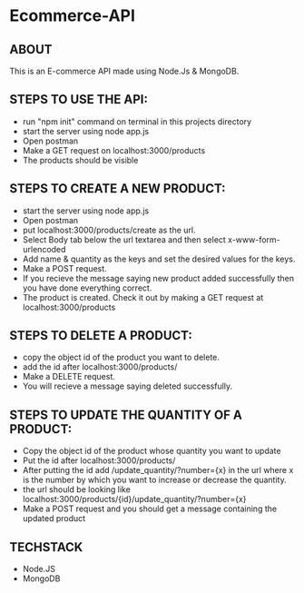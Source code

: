 # Ecommerce-API

## ABOUT

This is an E-commerce API made using Node.Js & MongoDB.

## STEPS TO USE THE API:

  * run "npm init" command on terminal in this projects directory
  * start the server using node app.js
  * Open postman
  * Make a GET request on localhost:3000/products
  * The products should be visible
## STEPS TO CREATE A NEW PRODUCT:

   *  start the server using node app.js
   *  Open postman
   *  put localhost:3000/products/create as the url.
   *  Select Body tab below the url textarea and then select x-www-form-urlencoded
   *  Add name & quantity as the keys and set the desired values for the keys.
   *  Make a POST request.
   * If you recieve the message saying new product added successfully then you have done everything correct.
   * The product is created. Check it out by making a GET request at localhost:3000/products
## STEPS TO DELETE A PRODUCT:

   * copy the object id of the product you want to delete.
   * add the id after localhost:3000/products/
   * Make a DELETE request.
   * You will recieve a message saying deleted successfully.
## STEPS TO UPDATE THE QUANTITY OF A PRODUCT:

   * Copy the object id of the product whose quantity you want to update
   * Put the id after localhost:3000/products/
   * After putting the id add /update_quantity/?number={x} in the url where x is the number by which you want to increase or decrease the quantity.
   * the url should be looking like localhost:3000/products/{id}/update_quantity/?number={x}
   * Make a POST request and you should get a message containing the updated product
   
## TECHSTACK
   * Node.JS
   * MongoDB
